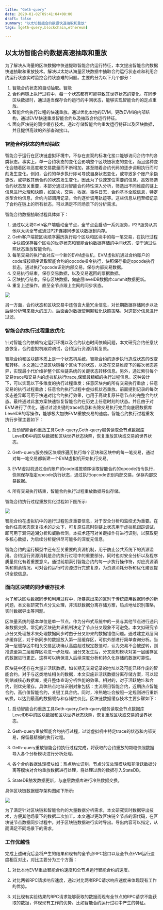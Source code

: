 ```yaml
---
title: "Geth-query"
date: 2020-01-02T09:41:04+08:00
draft: false
summary: "以太坊智能合约数据快速抽取和重放"
tags: [geth-query,blockchain,ethereum]

---
```


## 以太坊智能合约数据高速抽取和重放

为了解决从海量的区块数据中快速提取智能合约运行特征，本文提出智能合约数据快速抽取和重放技术。解决以太坊从海量区块数据中抽取合约运行状态难和利用合约运行状态实时监控合约状态难的问题。主要的分为以下几个部分：

1. 智能合约状态的自动抽取。智能
2. 合约再链上执行过程中，每一个状态都有可能导致其世界状态的变化。在同步区块数据时，通过适当保存合约运行的中间状态，能够实现智能合约的定点重放。
3. 智能合约执行过程的快速重放。通过优化本地的EVM，更改EVM的内部结构，通过EVM快速重发智能合约以及抽取合约运行特征。
4. 面向区块链的同步缓存技术。通过存储智能合约重发运行特征以及区块数据，并且提供高效的外部查询接口。

### 智能合约状态的自动抽取

智能合于运行在区块链虚拟环境中，不存在直观的标准化接口能够访问合约中的各类状态。事实上，单一合约状态的变化会影响整个区块链状态的变化，而且这种变化会随着区块高度和交易数量而不断增加，甚至随着合约代码的逐步调用执行而时刻发生变化。例如，合约的单步执行即可导致自身状态变化，或导致多个账户余额更改，或导致其他合约的状态发生变化。因此为了快速定位需要的信息，高效筛选合约状态至关重要，本部分通过对智能合约特性深入分析，筛选出不同维度的链上信息进行处理和快照，如区块，交易，收据，事件日志，合约基本全貌信息，特定类型合约信息，合约内部调用记录，合约逐步调用轨迹等。这些信息从粗至细记录了合约在链上的所有状态，可以满足不同场景下的分析需求。

智能合约数据抽取过程具体如下：

1. 通过以太坊Geth客户端启动全节点，全节点会启动一系列服务，P2P服务从其他以太坊全节点通过P2P连接同步区块数据到内存。
2. Geth客户端按区块顺序遍历执行每个区块和区块中的每一笔交易，在执行过程中快照保存每个区块的世界状态和智能合约数据存储的中间状态，便于通过快照状态重放智能合约。
3. 每笔交易的执行会对应一个新的EVM虚拟机，EVM虚拟机通过合约账户的code域按顺序读取智能合约的opcode指令执行，快照保存指定opcode执行状态，通过执行opcode识别内部交易，保存内部交易数据。
4. 交易执行结束，保存交易数据，以及交易返回的票据数据。
5. 区块执行结束，保存区块数据，向底层levelDB数据库commit数据更新。
6. 重复上述操作，直至全节点跟上主网的同步状态。

![](1.png)

另一方面，合约状态和区块交易中还包含大量冗余信息，对长期数据存储同步以及后续分析带来极大的压力，后面会对数据使用颗粒化快照策略，对这部分信息进行过滤。

### 智能合约执行过程重放优化

针对智能合约依赖特定运行环境以及合约状态时间依赖问题，本文研究合约任意状态恢复，合约虚拟机跟踪调试，合约运行资源消耗复原。

智能合约和区块链本质上是一个状态机系统，智能合约的逐步执行造成状态的改变和转移。本文通过记录区块链每个区块下的状态，以及在交易维度下的每次状态差异，实现最小代价维护整个区块链系统的关键状态转移信息。另外，通过索引每个交易trace和交易内的虚拟机执行trace,保留最精细的执行过程信息。这种设计下，可以实现以下多维度的执行过程重发：任意区块内的所有交易执行重放；任意交易的执行过程重放；任意合约执行过程中虚拟机状态重放。前面提到记录的每次状态差异即可用于快速对比合约执行效果，也用于高效复原任意节点的完整合约状态。最终通过此套方案快速恢复智能合约在历史上任意时刻的状态。并且由于对EVM进行了优化，通过过滤关键的trace信息和去除交易执行完后向底层数据库LevelDB的写操作，能够极大加快EVM重放交易的速度。智能合约执行过程重发执行步骤主要如下：

1. 启动智能合约重放工具Geth-query,Geth-query服务读取全节点数据库LevelDB中的区块数据和区块世界状态快照，恢复重放区块或交易的世界状态。

2. Geth-query服务按区块顺序遍历执行每个区块和区块中的每一笔交易，通过对每一笔交易都新建一个EVM虚拟机开始执行交易。

3. EVM虚拟机通过合约账户的code域按顺序读取智能合约的opcode指令执行，快照保存指定opcode执行状态，通过执行opcode识别内部交易，保存内部交易数据。

4. 所有交易执行结束，智能合约执行过程重放数据导出存储。

智能合约执行过程重放优化过程如下图所示:

![](2.png)

智能合约在虚拟机中的运行过程包含重要信息，对于安全分析和监控尤为重要。在合约任意状态恢复技术的之处下，可复原任意时刻链上状态用于虚拟机跟踪调试，即可用于漏洞追溯分析和威胁检测。本技术还可对关键操作符进行识别，以获取更多核心数据，为后续分析提供尽可能多的深度元信息。

智能合约的运行模型中还有至关重要的资源机制，用于防止公共系统下的资源滥用。合约运行资源消耗是合约执行过程中的重要部分，同时也对安全分析以及程序质量优化有着重要意义。通过前期索引智能合约的每一步执行操作符，对应资源消耗和剩余情况，可对合约运行时资源进行完整复原，为资源消耗分析和优化建议提供全貌信息。

### 面向区块链的同步缓存技术

为了解决区块数据同步和利用过程中，所暴露出来的区别于传统应用数据同步的新问题，本文拟研究节点分叉处理，非活跃数据分离存储方案，热点地址识别策略，实时数据导出等问题。

区块量系统的基本单位是单一节点，作为分布式系统中的一员与其他节点进行通讯和数据交换。常见的区块链共识机制决定了节点分叉现象不可避免。本文拟研究节点分叉处理技术来处理数据同步时由于分叉带来的数据错位问题。通过建立双层同步缓存区，对于新同步的数据放入第一层缓存区，可供外部进行简单查询分析。当第一层缓存区中相关交易区块确认高度超过规定数值时，认为交易不会被逆转，则推送至第二层缓存区块进一步处理。当分叉发生后，分叉感知模块对第一层缓存区的数据进行更正。这样可以确保进入后续深度分析和持久化存储的数据可靠性。

区块链中还存在大量非活跃数据，如长期无交易记录的地址以及可能已经作废的智能合约。对于与这类地址相关的数据，本文实施非活跃数据分离存储方案，可以起到缩减核心数据库，提升整体查询分析性能的效果。相对的，对于活跃地址和合约，则优先缓存。具体热点地址识别对象包括：主流项目智能合约，近期热点智能合约，高价值智能合约，关键工具合约。同时，冷热地址会按照一定规则进行重新转换，以达到最高的数据缓存和存储性价比。区块链数据缓存技术主要步骤如下：

1. 启动智能合约重放工具Geth-query,Geth-query服务读取全节点数据库LevelDB中的区块数据和区块世界状态快照，恢复重放区块或交易的世界状态。

2. Geth-query重放智能合约执行过程，过滤虚拟机中特定trace的状态和内部交易，保留最精细的执行过程。

3. Geth-query重放智能合约执行过程完成，将获取的合约重放的颗粒快照数据导入各个分析模块进行分析处理。

4. 各个合约数据处理模块如：热点地址识别，节点分叉处理模块和非活跃数据分离等模块对合约重放数据进行处理，将处理过后的数据存入StateDB。

5. StateDB触发数据更新，与底层数据库进行冷热数据交换。

具体区块链数据缓存架构图如下所示:

 ![](3.png)

为了满足针对区块链和智能合约的大量数据分析需求，本文研究实时数据导出技术，方便其他场景下的数据二次加工。本文通过更改区块链全节点的源代码，在区块链节点数据同步过程中，对于区块链数据进行实时导出。导出内容可以指定，从而满足不同场景下的需求。

### 工作优越性

完成上述研究后会将产生的结果和现有的全节点RPC接口以及全节点EVM运行速度相互对比，对比主要分为三个方面：

1. 对比本地EVM重放智能合约速度和全节点运行智能合约的速度。

2. 对比两者RPC请求响应速度，通过对比两者RPC请求响应速度来体现现有工作的优势。

3. 对比现有实验结果的RPC请求能够获取的数据而现有全节点的RPC请求不能获取的数据，体现现有工作的优势。比如智能合约运行过程中产生的特征。
